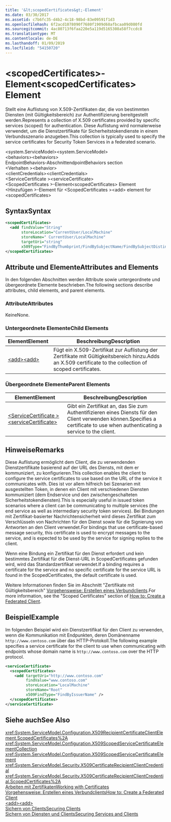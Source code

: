```yaml
---
title: '&lt;scopedCertificates&gt;-Element'
ms.date: 03/30/2017
ms.assetid: c7b6fc35-d4b2-4c18-98bd-83e09591f1d3
ms.openlocfilehash: 6f2acd1078090f7680f1909d68afbcaa09d080fd
ms.sourcegitcommit: 4ac80713f6faa220e5a119d5165308a58f7ccdc8
ms.translationtype: MT
ms.contentlocale: de-DE
ms.lasthandoff: 01/09/2019
ms.locfileid: "54150720"
---
```

# <a name="ltscopedcertificatesgt-element"></a><span data-ttu-id="e06e2-102">&lt;scopedCertificates&gt;-Element</span><span class="sxs-lookup"><span data-stu-id="e06e2-102">&lt;scopedCertificates&gt; Element</span></span>
<span data-ttu-id="e06e2-103">Stellt eine Auflistung von X.509-Zertifikaten dar, die von bestimmten Diensten (mit Gültigkeitsbereich) zur Authentifizierung bereitgestellt werden.</span><span class="sxs-lookup"><span data-stu-id="e06e2-103">Represents a collection of X.509 certificates provided by specific services (scoped) for authentication.</span></span> <span data-ttu-id="e06e2-104">Diese Auflistung wird normalerweise verwendet, um die Dienstzertifikate für Sicherheitstokendienste in einem Verbundsszenario anzugeben.</span><span class="sxs-lookup"><span data-stu-id="e06e2-104">This collection is typically used to specify the service certificates for Security Token Services in a federated scenario.</span></span>  
  
 <span data-ttu-id="e06e2-105">\<system.ServiceModel></span><span class="sxs-lookup"><span data-stu-id="e06e2-105">\<system.ServiceModel></span></span>  
<span data-ttu-id="e06e2-106">\<behaviors></span><span class="sxs-lookup"><span data-stu-id="e06e2-106">\<behaviors></span></span>  
<span data-ttu-id="e06e2-107">EndpointBehaviors-Abschnitt</span><span class="sxs-lookup"><span data-stu-id="e06e2-107">endpointBehaviors section</span></span>  
<span data-ttu-id="e06e2-108">\<Verhalten ></span><span class="sxs-lookup"><span data-stu-id="e06e2-108">\<behavior></span></span>  
<span data-ttu-id="e06e2-109">\<clientCredentials></span><span class="sxs-lookup"><span data-stu-id="e06e2-109">\<clientCredentials></span></span>  
<span data-ttu-id="e06e2-110">\<ServiceCertificate ></span><span class="sxs-lookup"><span data-stu-id="e06e2-110">\<serviceCertificate></span></span>  
<span data-ttu-id="e06e2-111">\<ScopedCertificates >-Element</span><span class="sxs-lookup"><span data-stu-id="e06e2-111">\<scopedCertificates> Element</span></span>  
<span data-ttu-id="e06e2-112">\<Hinzufügen >-Element für \<ScopedCertificates ></span><span class="sxs-lookup"><span data-stu-id="e06e2-112">\<add> element for \<scopedCertificates></span></span>  
  
## <a name="syntax"></a><span data-ttu-id="e06e2-113">Syntax</span><span class="sxs-lookup"><span data-stu-id="e06e2-113">Syntax</span></span>  
  
```xml  
<scopedCertificates>
  <add findValue="String"
       storeLocation="CurrentUser/LocalMachine"
       storeName=" CurrentUser/LocalMachine"
       targetUri="string"
       x509Type="FindByThumbprint/FindBySubjectName/FindBySubjectDistinguishedName/FindByIssuerName/FindByIssuerDistinguishedName/FindBySerialNumber/FindByTimeValid/FindByTimeNotYetValid/FindBySerialNumber/FindByTimeExpired/FindByTemplateName/FindByApplicationPolicy/FindByCertificatePolicy/FindByExtension/FindByKeyUsage/FindBySubjectKeyIdentifier" />
</scopedCertificates>
```  
  
## <a name="attributes-and-elements"></a><span data-ttu-id="e06e2-114">Attribute und Elemente</span><span class="sxs-lookup"><span data-stu-id="e06e2-114">Attributes and Elements</span></span>  
 <span data-ttu-id="e06e2-115">In den folgenden Abschnitten werden Attribute sowie untergeordnete und übergeordnete Elemente beschrieben.</span><span class="sxs-lookup"><span data-stu-id="e06e2-115">The following sections describe attributes, child elements, and parent elements.</span></span>  
  
### <a name="attributes"></a><span data-ttu-id="e06e2-116">Attribute</span><span class="sxs-lookup"><span data-stu-id="e06e2-116">Attributes</span></span>  
 <span data-ttu-id="e06e2-117">Keine</span><span class="sxs-lookup"><span data-stu-id="e06e2-117">None.</span></span>  
  
### <a name="child-elements"></a><span data-ttu-id="e06e2-118">Untergeordnete Elemente</span><span class="sxs-lookup"><span data-stu-id="e06e2-118">Child Elements</span></span>  
  
|<span data-ttu-id="e06e2-119">Element</span><span class="sxs-lookup"><span data-stu-id="e06e2-119">Element</span></span>|<span data-ttu-id="e06e2-120">Beschreibung</span><span class="sxs-lookup"><span data-stu-id="e06e2-120">Description</span></span>|  
|-------------|-----------------|  
|[<span data-ttu-id="e06e2-121">\<add></span><span class="sxs-lookup"><span data-stu-id="e06e2-121">\<add></span></span>](../../../../../docs/framework/configure-apps/file-schema/wcf/add-of-scopedcertificates-element.md)|<span data-ttu-id="e06e2-122">Fügt ein X.509-Zertifikat zur Auflistung der Zertifikate mit Gültigkeitsbereich hinzu.</span><span class="sxs-lookup"><span data-stu-id="e06e2-122">Adds an X.509 certificate to the collection of scoped certificates.</span></span>|  
  
### <a name="parent-elements"></a><span data-ttu-id="e06e2-123">Übergeordnete Elemente</span><span class="sxs-lookup"><span data-stu-id="e06e2-123">Parent Elements</span></span>  
  
|<span data-ttu-id="e06e2-124">Element</span><span class="sxs-lookup"><span data-stu-id="e06e2-124">Element</span></span>|<span data-ttu-id="e06e2-125">Beschreibung</span><span class="sxs-lookup"><span data-stu-id="e06e2-125">Description</span></span>|  
|-------------|-----------------|  
|[<span data-ttu-id="e06e2-126">\<ServiceCertificate ></span><span class="sxs-lookup"><span data-stu-id="e06e2-126">\<serviceCertificate></span></span>](../../../../../docs/framework/configure-apps/file-schema/wcf/servicecertificate-of-servicecredentials.md)|<span data-ttu-id="e06e2-127">Gibt ein Zertifikat an, das Sie zum Authentifizieren eines Diensts für den Client verwenden können.</span><span class="sxs-lookup"><span data-stu-id="e06e2-127">Specifies a certificate to use when authenticating a service to the client.</span></span>|  
  
## <a name="remarks"></a><span data-ttu-id="e06e2-128">Hinweise</span><span class="sxs-lookup"><span data-stu-id="e06e2-128">Remarks</span></span>  
 <span data-ttu-id="e06e2-129">Diese Auflistung ermöglicht dem Client, die zu verwendenden Dienstzertifikate basierend auf der URL des Diensts, mit dem er kommuniziert, zu konfigurieren.</span><span class="sxs-lookup"><span data-stu-id="e06e2-129">This collection enables the client to configure the service certificates to use based on the URL of the service it communicates with.</span></span> <span data-ttu-id="e06e2-130">Dies ist vor allem hilfreich bei Szenarien mit ausgestellten Token, in denen ein Client mit verschiedenen Diensten kommuniziert (dem Endservice und den zwischengeschalteten Sicherheitstokendiensten).</span><span class="sxs-lookup"><span data-stu-id="e06e2-130">This is especially useful in issued token scenarios where a client can be communicating to multiple services (the end service as well as intermediary security token services).</span></span> <span data-ttu-id="e06e2-131">Bei Bindungen mit Zertifikat-basierter Nachrichtensicherheit wird dieses Zertifikat zum Verschlüsseln von Nachrichten für den Dienst sowie für die Signierung von Antworten an den Client verwendet.</span><span class="sxs-lookup"><span data-stu-id="e06e2-131">For bindings that use certificate-based message security, this certificate is used to encrypt messages to the service, and is expected to be used by the service for signing replies to the client.</span></span>  
  
 <span data-ttu-id="e06e2-132">Wenn eine Bindung ein Zertifikat für den Dienst erfordert und kein bestimmtes Zertifikat für die Dienst-URL in ScopedCertificates gefunden wird, wird das Standardzertifikat verwendet.</span><span class="sxs-lookup"><span data-stu-id="e06e2-132">If a binding requires a certificate for the service and no specific certificate for the service URL is found in the ScopedCertificates, the default certificate is used.</span></span>  
  
 <span data-ttu-id="e06e2-133">Weitere Informationen finden Sie im Abschnitt "Zertifikate mit Gültigkeitsbereich" [Vorgehensweise: Erstellen eines Verbundclients](../../../../../docs/framework/wcf/feature-details/how-to-create-a-federated-client.md).</span><span class="sxs-lookup"><span data-stu-id="e06e2-133">For more information, see the "Scoped Certificates" section of [How to: Create a Federated Client](../../../../../docs/framework/wcf/feature-details/how-to-create-a-federated-client.md).</span></span>  
  
## <a name="example"></a><span data-ttu-id="e06e2-134">Beispiel</span><span class="sxs-lookup"><span data-stu-id="e06e2-134">Example</span></span>  
 <span data-ttu-id="e06e2-135">Im folgenden Beispiel wird ein Dienstzertifikat für den Client zu verwenden, wenn die Kommunikation mit Endpunkten, deren Domänenname `http://www.contoso.com` über das HTTP-Protokoll.</span><span class="sxs-lookup"><span data-stu-id="e06e2-135">The following example specifies a service certificate for the client to use when communicating with endpoints whose domain name is `http://www.contoso.com` over the HTTP protocol.</span></span>  
  
```xml  
<serviceCertificate>
  <scopedCertificates>
    <add targetUri="http://www.contoso.com"
         findValue="www.contoso.com"
         storeLocation="LocalMachine"
         storeName="Root"
         x509FindType="FindByIssuerName" />
  </scopedCertificates>
</serviceCertificate>
```  
  
## <a name="see-also"></a><span data-ttu-id="e06e2-136">Siehe auch</span><span class="sxs-lookup"><span data-stu-id="e06e2-136">See Also</span></span>  
 <xref:System.ServiceModel.Configuration.X509RecipientCertificateClientElement.ScopedCertificates%2A>  
 <xref:System.ServiceModel.Configuration.X509ScopedServiceCertificateElementCollection>  
 <xref:System.ServiceModel.Configuration.X509ScopedServiceCertificateElement>  
 <xref:System.ServiceModel.Security.X509CertificateRecipientClientCredential>  
 <xref:System.ServiceModel.Security.X509CertificateRecipientClientCredential.ScopedCertificates%2A>  
 [<span data-ttu-id="e06e2-137">Arbeiten mit Zertifikaten</span><span class="sxs-lookup"><span data-stu-id="e06e2-137">Working with Certificates</span></span>](../../../../../docs/framework/wcf/feature-details/working-with-certificates.md)  
 [<span data-ttu-id="e06e2-138">Vorgehensweise: Erstellen eines Verbundclients</span><span class="sxs-lookup"><span data-stu-id="e06e2-138">How to: Create a Federated Client</span></span>](../../../../../docs/framework/wcf/feature-details/how-to-create-a-federated-client.md)  
 [<span data-ttu-id="e06e2-139">\<add></span><span class="sxs-lookup"><span data-stu-id="e06e2-139">\<add></span></span>](../../../../../docs/framework/configure-apps/file-schema/wcf/add-of-scopedcertificates-element.md)  
 [<span data-ttu-id="e06e2-140">Sichern von Clients</span><span class="sxs-lookup"><span data-stu-id="e06e2-140">Securing Clients</span></span>](../../../../../docs/framework/wcf/securing-clients.md)  
 [<span data-ttu-id="e06e2-141">Sichern von Diensten und Clients</span><span class="sxs-lookup"><span data-stu-id="e06e2-141">Securing Services and Clients</span></span>](../../../../../docs/framework/wcf/feature-details/securing-services-and-clients.md)
